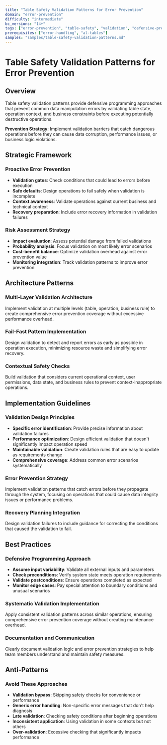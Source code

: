 ```yaml
---
title: "Table Safety Validation Patterns for Error Prevention"
domain: "error-prevention"
difficulty: "intermediate"
bc_versions: "14+"
tags: ["error-prevention", "table-safety", "validation", "defensive-programming", "data-protection"]
prerequisites: ["error-handling", "al-tables"]
samples: "samples/table-safety-validation-patterns.md"
---
```


# Table Safety Validation Patterns for Error Prevention

## Overview

Table safety validation patterns provide defensive programming approaches that prevent common data manipulation errors by validating table state, operation context, and business constraints before executing potentially destructive operations.

**Prevention Strategy**: Implement validation barriers that catch dangerous operations before they can cause data corruption, performance issues, or business logic violations.

## Strategic Framework

### Proactive Error Prevention
- **Validation gates**: Check conditions that could lead to errors before execution
- **Safe defaults**: Design operations to fail safely when validation is incomplete
- **Context awareness**: Validate operations against current business and technical context
- **Recovery preparation**: Include error recovery information in validation failures

### Risk Assessment Strategy
- **Impact evaluation**: Assess potential damage from failed validations
- **Probability analysis**: Focus validation on most likely error scenarios
- **Cost-benefit balance**: Optimize validation overhead against error prevention value
- **Monitoring integration**: Track validation patterns to improve error prevention

## Architecture Patterns

### Multi-Layer Validation Architecture
Implement validation at multiple levels (table, operation, business rule) to create comprehensive error prevention coverage without excessive performance overhead.

### Fail-Fast Pattern Implementation
Design validation to detect and report errors as early as possible in operation execution, minimizing resource waste and simplifying error recovery.

### Contextual Safety Checks
Build validation that considers current operational context, user permissions, data state, and business rules to prevent context-inappropriate operations.

## Implementation Guidelines

### Validation Design Principles
- **Specific error identification**: Provide precise information about validation failures
- **Performance optimization**: Design efficient validation that doesn't significantly impact operation speed
- **Maintainable validation**: Create validation rules that are easy to update as requirements change
- **Comprehensive coverage**: Address common error scenarios systematically

### Error Prevention Strategy
Implement validation patterns that catch errors before they propagate through the system, focusing on operations that could cause data integrity issues or performance problems.

### Recovery Planning Integration
Design validation failures to include guidance for correcting the conditions that caused the validation to fail.

## Best Practices

### Defensive Programming Approach
- **Assume input variability**: Validate all external inputs and parameters
- **Check preconditions**: Verify system state meets operation requirements
- **Validate postconditions**: Ensure operations completed as expected
- **Monitor edge cases**: Pay special attention to boundary conditions and unusual scenarios

### Systematic Validation Implementation
Apply consistent validation patterns across similar operations, ensuring comprehensive error prevention coverage without creating maintenance overhead.

### Documentation and Communication
Clearly document validation logic and error prevention strategies to help team members understand and maintain safety measures.

## Anti-Patterns

### Avoid These Approaches
- **Validation bypass**: Skipping safety checks for convenience or performance
- **Generic error handling**: Non-specific error messages that don't help diagnosis
- **Late validation**: Checking safety conditions after beginning operations
- **Inconsistent application**: Using validation in some contexts but not others
- **Over-validation**: Excessive checking that significantly impacts performance


